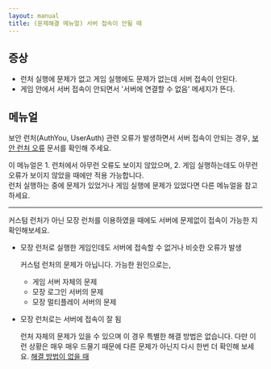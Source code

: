 ```yaml
---
layout: manual
title: (문제해결 메뉴얼) 서버 접속이 안될 때
---
```


## 증상

- 런처 실행에 문제가 없고 게임 실행에도 문제가 없는데 서버 접속이 안된다. 
- 게임 안에서 서버 접속이 안되면서 '서버에 연결할 수 없음' 메세지가 뜬다. 

## 메뉴얼

보안 런처(AuthYou, UserAuth) 관련 오류가 발생하면서 서버 접속이 안되는 경우, [보안 런처 오류]() 문서를 확인해 주세요.

이 메뉴얼은 1. 런처에서 아무런 오류도 보이지 않았으며, 2. 게임 실행하는데도 아무런 오류가 보이지 않았을 때에만 적용 가능합니다.  
런처 실행하는 중에 문제가 있었거나 게임 실행에 문제가 있었다면 다른 메뉴얼을 참고하세요.  

----------

커스텀 런처가 아닌 모장 런처를 이용하였을 때에도 서버에 문제없이 접속이 가능한 지 확인해보세요.  

- 모장 런처로 실행한 게임인데도 서버에 접속할 수 없거나 비슷한 오류가 발생

    커스텀 런처의 문제가 아닙니다. 가능한 원인으로는, 
    
    - 게임 서버 자체의 문제
    - 모장 로그인 서버의 문제
    - 모장 멀티플레이 서버의 문제

- 모장 런처로는 서버에 접속이 잘 됨  

    런처 자체의 문제가 있을 수 있으며 이 경우 특별한 해결 방법은 없습니다. 다만 이런 상황은 매우 매우 드물기 때문에 다른 문제가 아닌지 다시 한번 더 확인해 보세요. [해결 방법이 없을 때]()